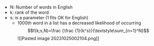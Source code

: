 - N: Number of words in English
- k: rank of the word
- s: is a parameter (1 fits OK for English)
	- 1000th word in a list has a decreased likelihood of occurring$$f(k;s,N)=\frac {\frac {1}{k^s}}{\textstyle\sum_{n=1}^N}$$
![[Pasted image 20231025002104.png]]
